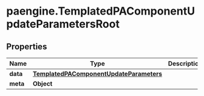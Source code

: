 # paengine.TemplatedPAComponentUpdateParametersRoot

## Properties

Name | Type | Description | Notes
------------ | ------------- | ------------- | -------------
**data** | [**TemplatedPAComponentUpdateParameters**](TemplatedPAComponentUpdateParameters.md) |  | 
**meta** | **Object** |  | [optional] 



